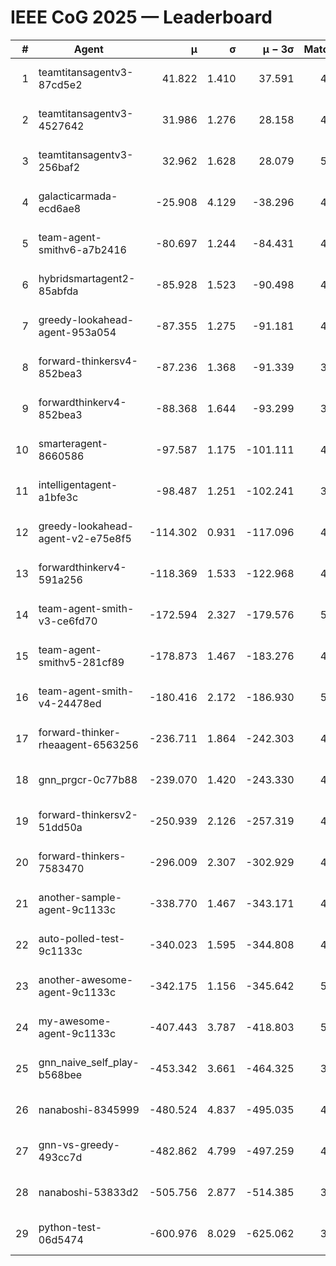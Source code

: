 # IEEE CoG 2025 — Leaderboard

| # | Agent | μ | σ | μ − 3σ | Matches | Updated |
|---:|---|---:|---:|---:|---:|---|
| 1 | teamtitansagentv3-87cd5e2 | 41.822 | 1.410 | 37.591 | 4932 | 2025-08-19 00:57 |
| 2 | teamtitansagentv3-4527642 | 31.986 | 1.276 | 28.158 | 4800 | 2025-08-19 00:57 |
| 3 | teamtitansagentv3-256baf2 | 32.962 | 1.628 | 28.079 | 5012 | 2025-08-19 00:57 |
| 4 | galacticarmada-ecd6ae8 | -25.908 | 4.129 | -38.296 | 4800 | 2025-08-19 00:57 |
| 5 | team-agent-smithv6-a7b2416 | -80.697 | 1.244 | -84.431 | 4740 | 2025-08-19 00:57 |
| 6 | hybridsmartagent2-85abfda | -85.928 | 1.523 | -90.498 | 4656 | 2025-08-19 00:57 |
| 7 | greedy-lookahead-agent-953a054 | -87.355 | 1.275 | -91.181 | 4488 | 2025-08-19 00:57 |
| 8 | forward-thinkersv4-852bea3 | -87.236 | 1.368 | -91.339 | 3975 | 2025-08-19 00:57 |
| 9 | forwardthinkerv4-852bea3 | -88.368 | 1.644 | -93.299 | 3828 | 2025-08-19 00:57 |
| 10 | smarteragent-8660586 | -97.587 | 1.175 | -101.111 | 4101 | 2025-08-19 00:57 |
| 11 | intelligentagent-a1bfe3c | -98.487 | 1.251 | -102.241 | 3786 | 2025-08-19 00:57 |
| 12 | greedy-lookahead-agent-v2-e75e8f5 | -114.302 | 0.931 | -117.096 | 4908 | 2025-08-19 00:57 |
| 13 | forwardthinkerv4-591a256 | -118.369 | 1.533 | -122.968 | 4144 | 2025-08-19 00:57 |
| 14 | team-agent-smith-v3-ce6fd70 | -172.594 | 2.327 | -179.576 | 5366 | 2025-08-19 00:57 |
| 15 | team-agent-smithv5-281cf89 | -178.873 | 1.467 | -183.276 | 4880 | 2025-08-19 00:57 |
| 16 | team-agent-smith-v4-24478ed | -180.416 | 2.172 | -186.930 | 5066 | 2025-08-19 00:57 |
| 17 | forward-thinker-rheaagent-6563256 | -236.711 | 1.864 | -242.303 | 4486 | 2025-08-19 00:57 |
| 18 | gnn_prgcr-0c77b88 | -239.070 | 1.420 | -243.330 | 4610 | 2025-08-19 00:57 |
| 19 | forward-thinkersv2-51dd50a | -250.939 | 2.126 | -257.319 | 4906 | 2025-08-19 00:57 |
| 20 | forward-thinkers-7583470 | -296.009 | 2.307 | -302.929 | 4420 | 2025-08-19 00:57 |
| 21 | another-sample-agent-9c1133c | -338.770 | 1.467 | -343.171 | 4820 | 2025-08-19 00:57 |
| 22 | auto-polled-test-9c1133c | -340.023 | 1.595 | -344.808 | 4280 | 2025-08-19 00:57 |
| 23 | another-awesome-agent-9c1133c | -342.175 | 1.156 | -345.642 | 5100 | 2025-08-19 00:57 |
| 24 | my-awesome-agent-9c1133c | -407.443 | 3.787 | -418.803 | 5100 | 2025-08-19 00:57 |
| 25 | gnn_naive_self_play-b568bee | -453.342 | 3.661 | -464.325 | 3940 | 2025-08-19 00:57 |
| 26 | nanaboshi-8345999 | -480.524 | 4.837 | -495.035 | 4020 | 2025-08-19 00:57 |
| 27 | gnn-vs-greedy-493cc7d | -482.862 | 4.799 | -497.259 | 4020 | 2025-08-19 00:57 |
| 28 | nanaboshi-53833d2 | -505.756 | 2.877 | -514.385 | 3660 | 2025-08-19 00:57 |
| 29 | python-test-06d5474 | -600.976 | 8.029 | -625.062 | 3970 | 2025-08-19 00:57 |
